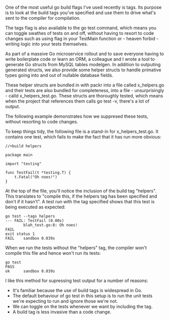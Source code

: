 One of the most useful go build flags I've used recently is tags.  Its purpose is to look at the build tags you've specified and use them to drive what's sent to the compiler for compilation.

The tags flag is also available to the go test command, which means you can toggle swathes of tests on and off, without having to resort to code changes such as using flag in your TestMain function or - heaven forbid - writing logic into your tests themselves.

As part of a massive Go microservice rollout and to save everyone having to write boilerplate code or learn an ORM, a colleague and I wrote a tool to generate Go structs from MySQL tables modelgen.  In addition to outputing generated structs, we also provide some helper structs to handle primative types going into and out of nullable database fields.

These helper structs are bundled in with packr into a file called x_helpers.go and their tests are also bundled for completeness, into a file - unsurprisingly - calld x_helpers_test.go.  These structs are thoroughly tested, which means when the project that references them calls go test -v, there's a lot of output.

The following example demonstrates how we suppresed these tests, without resorting to code changes.

To keep things tidy, the following file is a stand-in for x_helpers_test.go.  It contains one test, which fails to make the fact that it has run more obvious:

    //+build helpers
    
    package main
    
    import "testing"
    
    func TestFail(t *testing.T) {
    	t.Fatal("Oh noes!")
    }

At the top of the file, you'll notice the inclusion of the build tag "helpers".  This translates to "compile this, if the helpers tag has been specified and don't if it hasn't".  A test run with the tag specified shows that this test is being executed as expected:

    go test --tags helpers
    --- FAIL: TestFail (0.00s)
            blah_test.go:8: Oh noes!
    FAIL
    exit status 1
    FAIL    sandbox 0.039s

When we run the tests without the "helpers" tag, the compiler won't compile this file and hence won't run its tests:

    go test
    PASS
    ok      sandbox 0.039s

I like this method for supressing test output for a number of reasons:

- It's familiar because the use of build tags is widespread in Go.
- The default behaviour of go test in this setup is to run the unit tests we're expecting to run and ignore those we're not.
- We can toggle on the tests whenever we want by including the tag.
- A build tag is less invasive than a code change.